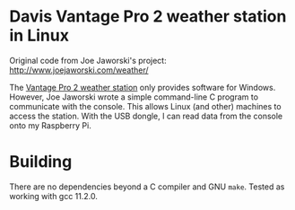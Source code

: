 # Davis Vantage Pro 2 weather station in Linux

Original code from Joe Jaworski's project: http://www.joejaworski.com/weather/

The [Vantage Pro 2 weather station](https://www.davisinstruments.com/pages/vantage-pro2) only provides software for 
Windows. However, Joe Jaworski wrote a simple command-line C program to communicate with the console. This allows
Linux (and other) machines to access the station. With the USB dongle, I can read data from the console onto
my Raspberry Pi.

# Building

There are no dependencies beyond a C compiler and GNU `make`. Tested as working with gcc 11.2.0.
